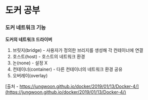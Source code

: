 # 도커 공부

### 도커 네트워크 기능

**도커의 네트워크 드라이버**

1. 브릿지(bridge) - 사용자가 정의한 브리지를 생성해 각 컨테이너에 연결
2. 호스트(host) - 호스트의 네트워크 환경
3. 논(none) - 설정 X 
4. 컨테이너(container) - 다른 컨테이너의 네트워크 환경 공유
5. 오버레이(overlay)


[출처 - https://jungwoon.github.io/docker/2019/01/13/Docker-4/](https://jungwoon.github.io/docker/2019/01/13/Docker-4/)